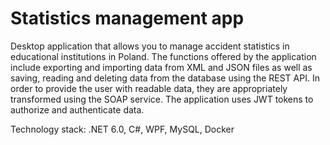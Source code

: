 # Statistics management app
Desktop application that allows you to manage accident statistics in educational institutions in Poland. The functions offered by the application include exporting and importing data from XML and JSON files as well as saving, reading and deleting data from the database using the REST API. In order to provide the user with readable data, they are appropriately transformed using the SOAP service. The application uses JWT tokens to authorize and authenticate data.

Technology stack: .NET 6.0, C#, WPF, MySQL, Docker

